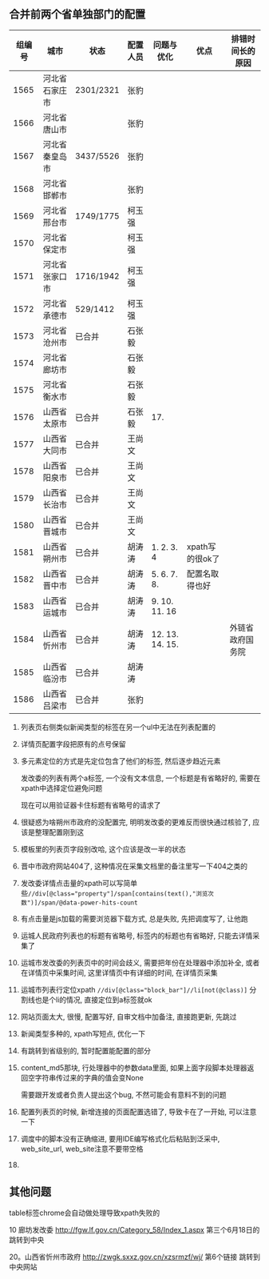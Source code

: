 ## 合并前两个省单独部门的配置

| 组编号 | 城市         | 状态   | 配置人员 | 问题与优化     | 优点            | 排错时间长的原因   |
| ------ | ------------ | ------ | -------- | -------------- | --------------- | ------------------ |
| 1565   | 河北省石家庄市 | 2301/2321 | 张豹     |          |                  |          |
| 1566   | 河北省唐山市   |           | 张豹     |          |                  |          |
| 1567   | 河北省秦皇岛市 | 3437/5526 | 张豹     |          |                  |          |
| 1568   | 河北省邯郸市   |           | 张豹     |          |                  |          |
| 1569   | 河北省邢台市   | 1749/1775 | 柯玉强   |          |                  |          |
| 1570   | 河北省保定市   |           | 柯玉强   |          |                  |          |
| 1571   | 河北省张家口市 | 1716/1942 | 柯玉强   |          |                  |          |
| 1572   | 河北省承德市   | 529/1412  | 柯玉强   |          |                  |          |
| 1573   | 河北省沧州市   | 已合并 | 石张毅   |          |                  |          |
| 1574   | 河北省廊坊市   |           | 石张毅   |          |                  |          |
| 1575   | 河北省衡水市   |           | 石张毅   |          |                  |          |
| 1576   | 山西省太原市   | 已合并 | 石张毅   | 17.     |                  |          |
| 1577   | 山西省大同市   | 已合并 | 王尚文   |          |                  |          |
| 1578   | 山西省阳泉市   | 已合并 | 王尚文   |          |                  |          |
| 1579   | 山西省长治市   | 已合并 | 王尚文   |          |                  |          |
| 1580   | 山西省晋城市   | 已合并 | 王尚文   |          |                  |          |
| 1581   | 山西省朔州市 | 已合并 | 胡涛涛   | 1. 2. 3. 4     | xpath写的很ok了 |                    |
| 1582   | 山西省晋中市 | 已合并 | 胡涛涛   | 5. 6. 7. 8.    | 配置名取得也好  |                    |
| 1583   | 山西省运城市 | 已合并 | 胡涛涛   | 9. 10. 11. 16  |                 |                    |
| 1584   | 山西省忻州市 | 已合并 | 胡涛涛   | 12. 13. 14. 15. |                 | 外链省政府国务院 |
| 1585   | 山西省临汾市   | 已合并 | 胡涛涛   |          |                  |          |
| 1586   | 山西省吕梁市   | 已合并    | 张豹     |          |                |          |

1.  列表页右侧类似新闻类型的标签在另一个ul中无法在列表配置的

2.  详情页配置字段把原有的点号保留

3.  多元素定位的方式是先定位包含了他们的标签, 然后逐步趋近元素

    发改委的列表有两个a标签, 一个没有文本信息, 一个标题是有省略好的, 需要在xpath中选择定位避免问题

    现在可以用验证器卡住标题有省略号的请求了

4.  很疑惑为啥朔州市政府的没配置完, 明明发改委的更难反而很快通过核验了, 应该是整理配置刚到这

5.  模板里的列表页字段别改哈, 这个应该是改一半的状态

6.  晋中市政府网站404了, 这种情况在采集文档里的备注里写一下404之类的

7.  发改委详情点击量的xpath可以写简单些`//div[@class="property"]/span[contains(text(),"浏览次数")]/span/@data-power-hits-count`

8.  有点击量是js加载的需要浏览器下载方式, 总是失败, 先把调度写了, 让他跑

9.  运城人民政府列表也的标题有省略号, 标签内的标题也有省略好, 只能去详情采集了

10.  运城市发改委的列表页中的时间会歧义, 需要把年份在处理器中添加补全, 或者在详情页中采集时间, 这里详情页中有详细的时间, 在详情页采集

11.  运城市列表行定位xpath `//div[@class="block_bar"]//li[not(@class)]` 分割线也是个li的情况, 直接定位到a标签就ok

12.  网站页面太大, 很慢, 配置写好, 自审文档中加备注, 直接跑更新, 先跳过

13.  新闻类型多种的, xpath写短点, 优化一下

14.  有跳转到省级别的, 暂时配置能配置的部分

15.  content_md5那块, 行处理器中的参数data里面, 如果上面字段脚本处理器返回空字符串传过来的字典的值会变None

     需要跟开发或者负责人提出这个bug, 不然可能会有意料不到的问题

16.  配置列表页的时候, 新增连接的页面配置选错了, 导致卡在了一开始, 可以注意一下

17.  调度中的脚本没有正确缩进, 要用IDE编写格式化后粘贴到泛采中, web_site_url, web_site注意不要带空格

18.  



## 其他问题

table标签chrome会自动做处理导致xpath失败的



10  廊坊发改委 http://fgw.lf.gov.cn/Category_58/Index_1.aspx 第三个6月18日的跳转到中央

20。山西省忻州市政府  http://zwgk.sxxz.gov.cn/xzsrmzf/wj/   第6个链接 跳转到中央网站

